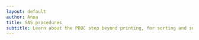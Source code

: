 ```yaml
--- 
layout: default
author: Anna
title: SAS procedures
subtitle: Learn about the PROC step beyond printing, for sorting and summarising your data.
--- 
```


